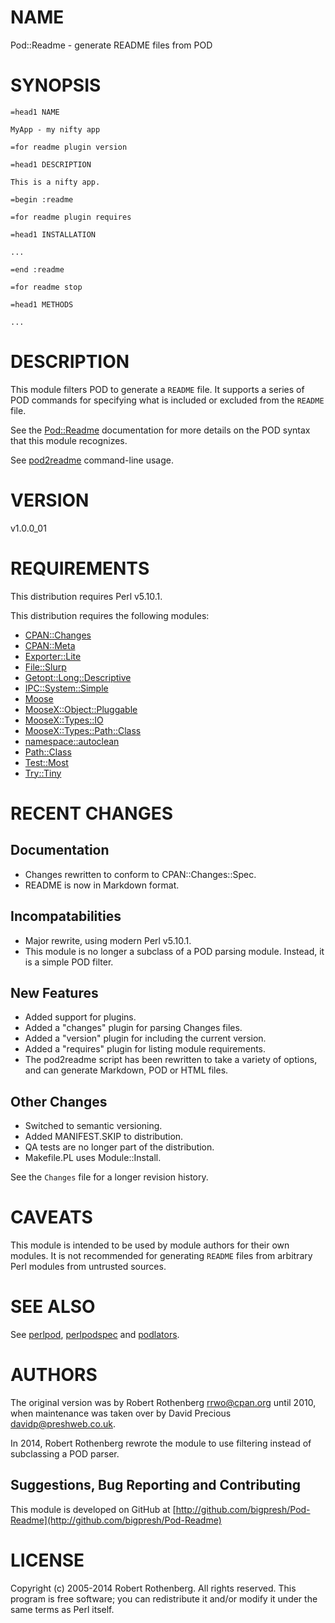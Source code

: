 # NAME

Pod::Readme - generate README files from POD

# SYNOPSIS

    =head1 NAME

    MyApp - my nifty app

    =for readme plugin version

    =head1 DESCRIPTION

    This is a nifty app.

    =begin :readme

    =for readme plugin requires

    =head1 INSTALLATION

    ...

    =end :readme

    =for readme stop

    =head1 METHODS

    ...

# DESCRIPTION

This module filters POD to generate a `README` file. It supports a
series of POD commands for specifying what is included or excluded
from the `README` file.

See the [Pod::Readme](https://metacpan.org/pod/Pod::Readme) documentation for more details on the POD
syntax that this module recognizes.

See [pod2readme](https://metacpan.org/pod/pod2readme) command-line usage.

# VERSION

v1.0.0\_01

# REQUIREMENTS

This distribution requires Perl v5.10.1.

This distribution requires the following modules:

- [CPAN::Changes](https://metacpan.org/pod/CPAN::Changes)
- [CPAN::Meta](https://metacpan.org/pod/CPAN::Meta)
- [Exporter::Lite](https://metacpan.org/pod/Exporter::Lite)
- [File::Slurp](https://metacpan.org/pod/File::Slurp)
- [Getopt::Long::Descriptive](https://metacpan.org/pod/Getopt::Long::Descriptive)
- [IPC::System::Simple](https://metacpan.org/pod/IPC::System::Simple)
- [Moose](https://metacpan.org/pod/Moose)
- [MooseX::Object::Pluggable](https://metacpan.org/pod/MooseX::Object::Pluggable)
- [MooseX::Types::IO](https://metacpan.org/pod/MooseX::Types::IO)
- [MooseX::Types::Path::Class](https://metacpan.org/pod/MooseX::Types::Path::Class)
- [namespace::autoclean](https://metacpan.org/pod/namespace::autoclean)
- [Path::Class](https://metacpan.org/pod/Path::Class)
- [Test::Most](https://metacpan.org/pod/Test::Most)
- [Try::Tiny](https://metacpan.org/pod/Try::Tiny)

# RECENT CHANGES

## Documentation

- Changes rewritten to conform to CPAN::Changes::Spec.
- README is now in Markdown format.

## Incompatabilities

- Major rewrite, using modern Perl v5.10.1.
- This module is no longer a subclass of a POD parsing module. Instead, it is a simple POD filter.

## New Features

- Added support for plugins.
- Added a "changes" plugin for parsing Changes files.
- Added a "version" plugin for including the current version.
- Added a "requires" plugin for listing module requirements.
- The pod2readme script has been rewritten to take a variety of options, and can generate Markdown, POD or HTML files.

## Other Changes

- Switched to semantic versioning.
- Added MANIFEST.SKIP to distribution.
- QA tests are no longer part of the distribution.
- Makefile.PL uses Module::Install.

See the `Changes` file for a longer revision history.

# CAVEATS

This module is intended to be used by module authors for their own
modules.  It is not recommended for generating `README` files from
arbitrary Perl modules from untrusted sources.

# SEE ALSO

See [perlpod](https://metacpan.org/pod/perlpod), [perlpodspec](https://metacpan.org/pod/perlpodspec) and [podlators](https://metacpan.org/pod/podlators).

# AUTHORS

The original version was by Robert Rothenberg <rrwo@cpan.org> until
2010, when maintenance was taken over by David Precious
<davidp@preshweb.co.uk>.

In 2014, Robert Rothenberg rewrote the module to use filtering instead
of subclassing a POD parser.

## Suggestions, Bug Reporting and Contributing

This module is developed on GitHub at
[http://github.com/bigpresh/Pod-Readme](http://github.com/bigpresh/Pod-Readme)

# LICENSE

Copyright (c) 2005-2014 Robert Rothenberg. All rights reserved.
This program is free software; you can redistribute it and/or
modify it under the same terms as Perl itself.
